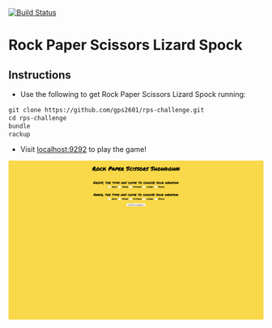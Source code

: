 [![Build Status](https://travis-ci.org/gps2601/rps-challenge.svg?branch=master)](https://travis-ci.org/gps2601/rps-challenge)

# Rock Paper Scissors Lizard Spock

Instructions
-------
- Use the following to get Rock Paper Scissors Lizard Spock running:
```
git clone https://github.com/gps2601/rps-challenge.git
cd rps-challenge
bundle
rackup
```
 - Visit [localhost:9292](localhost:9292) to play the game!


![Alt text](/rpsls.png?raw=true "Optional Title")
